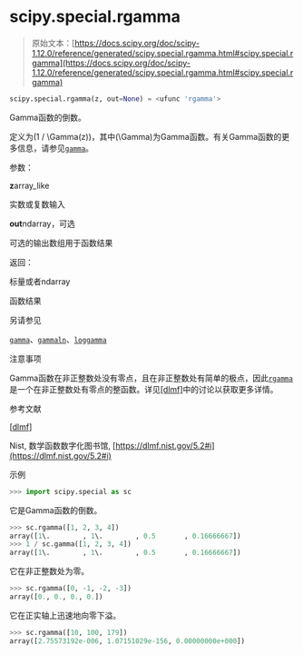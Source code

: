 # scipy.special.rgamma

> 原始文本：[https://docs.scipy.org/doc/scipy-1.12.0/reference/generated/scipy.special.rgamma.html#scipy.special.rgamma](https://docs.scipy.org/doc/scipy-1.12.0/reference/generated/scipy.special.rgamma.html#scipy.special.rgamma)

```py
scipy.special.rgamma(z, out=None) = <ufunc 'rgamma'>
```

Gamma函数的倒数。

定义为\(1 / \Gamma(z)\)，其中\(\Gamma\)为Gamma函数。有关Gamma函数的更多信息，请参见[`gamma`](scipy.special.gamma.html#scipy.special.gamma)。

参数：

**z**array_like

实数或复数输入

**out**ndarray，可选

可选的输出数组用于函数结果

返回：

标量或者ndarray

函数结果

另请参见

[`gamma`](scipy.special.gamma.html#scipy.special.gamma)、[`gammaln`](scipy.special.gammaln.html#scipy.special.gammaln)、[`loggamma`](scipy.special.loggamma.html#scipy.special.loggamma)

注意事项

Gamma函数在非正整数处没有零点，且在非正整数处有简单的极点，因此[`rgamma`](https://docs.scipy.org/doc/scipy-1.12.0/reference/generated/scipy.special.rgamma.html#scipy.special.rgamma)是一个在非正整数处有零点的整函数。详见[[dlmf]](https://dlmf.nist.gov/5.2#i)中的讨论以获取更多详情。

参考文献

[[dlmf](#id1)]

Nist, 数学函数数字化图书馆, [https://dlmf.nist.gov/5.2#i](https://dlmf.nist.gov/5.2#i)

示例

```py
>>> import scipy.special as sc 
```

它是Gamma函数的倒数。

```py
>>> sc.rgamma([1, 2, 3, 4])
array([1\.        , 1\.        , 0.5       , 0.16666667])
>>> 1 / sc.gamma([1, 2, 3, 4])
array([1\.        , 1\.        , 0.5       , 0.16666667]) 
```

它在非正整数处为零。

```py
>>> sc.rgamma([0, -1, -2, -3])
array([0., 0., 0., 0.]) 
```

它在正实轴上迅速地向零下溢。

```py
>>> sc.rgamma([10, 100, 179])
array([2.75573192e-006, 1.07151029e-156, 0.00000000e+000]) 
```
